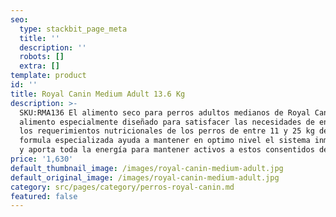 ```yaml
---
seo:
  type: stackbit_page_meta
  title: ''
  description: ''
  robots: []
  extra: []
template: product
id: ''
title: Royal Canin Medium Adult 13.6 Kg
description: >-
  SKU:RMA136 El alimento seco para perros adultos medianos de Royal Canin es un
  alimento especialmente diseñado para satisfacer las necesidades de energía y
  los requerimientos nutricionales de los perros de entre 11 y 25 kg de peso. La
  formula especializada ayuda a mantener en optimo nivel el sistema inmunológico
  y aporta toda la energía para mantener activos a estos consentidos del hogar.
price: '1,630'
default_thumbnail_image: /images/royal-canin-medium-adult.jpg
default_original_image: /images/royal-canin-medium-adult.jpg
category: src/pages/category/perros-royal-canin.md
featured: false
---
```


